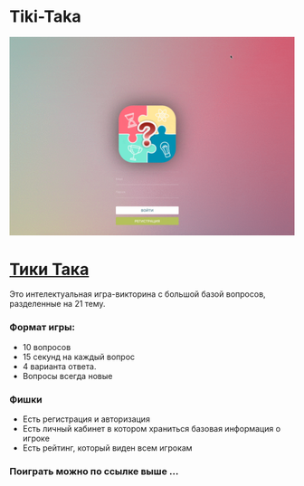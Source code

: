 # Tiki-Taka
![](ezgif.com-optimize.gif)

 # [Тики Така](https://tiki-taka.herokuapp.com/loading)
 
Это интелектуальная игра-викторина с большой базой вопросов, разделенные на 21 тему.

### Формат игры:
* 10 вопросов
* 15 секунд на каждый вопрос
* 4 варианта ответа.
* Вопросы всегда новые
### Фишки
* Есть регистрация и авторизация
* Есть личный кабинет в котором храниться базовая информация о игроке
* Есть рейтинг, который виден всем игрокам

### Поиграть можно по ссылке выше ...

